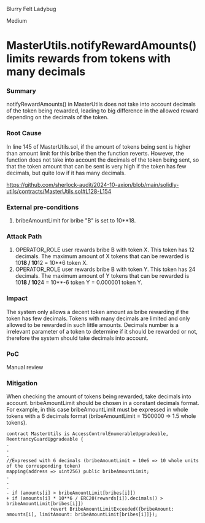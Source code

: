 Blurry Felt Ladybug

Medium

# MasterUtils.notifyRewardAmounts() limits rewards from tokens with many decimals

### Summary

notifyRewardAmounts() in MasterUtils does not take into account decimals of the token being rewarded, leading to big difference in the allowed reward depending on the decimals of the token.

### Root Cause

In line 145 of MasterUtils.sol, if the amount of tokens being sent is higher than amount limit for this bribe then the function reverts. However, the function does not take into account the decimals of the token being sent, so that the token amount that can be sent is very high if the token has few decimals, but quite low if it has many decimals.

https://github.com/sherlock-audit/2024-10-axion/blob/main/solidly-utils/contracts/MasterUtils.sol#L128-L154

### External pre-conditions

1. bribeAmountLimit for bribe "B" is set to 10**18.

### Attack Path

1. OPERATOR_ROLE user rewards bribe B with token X. This token has 12 decimals. The maximum amount of X tokens that can be rewarded is 10**18 / 10**12 = 10**6 token X.
2. OPERATOR_ROLE user rewards bribe B with token Y. This token has 24 decimals. The maximum amount of Y tokens that can be rewarded is 10**18 / 10**24 = 10**-6 token Y = 0.000001 token Y.

### Impact

The system only allows a decent token amount as bribe rewarding if the token has few decimals. Tokens with many decimals are limited and only allowed to be rewarded in such little amounts. Decimals number is a irrelevant parameter of a token to determine if it should be rewarded or not, therefore the system should take decimals into account.

### PoC

Manual review

### Mitigation

When checking the amount of tokens being rewarded, take decimals into account. bribeAmountLimit  should be chosen in a constant decimals format. For example, in this case bribeAmountLimit must be expressed in whole tokens with a 6 decimals format (bribeAmountLimit = 1500000 => 1.5 whole tokens).

```solidity
contract MasterUtils is AccessControlEnumerableUpgradeable, ReentrancyGuardUpgradeable {
.
.
.
//Expressed with 6 decimals (bribeAmountLimit = 10e6 => 10 whole units of the corresponding token)
mapping(address => uint256) public bribeAmountLimit;
.
.
.
- if (amounts[i] > bribeAmountLimit[bribes[i]])
+ if (amounts[i] * 10**6 / ERC20(rewards[i]).decimals() > bribeAmountLimit[bribes[i]])
                revert BribeAmountLimitExceeded({bribeAmount: amounts[i], limitAmount: bribeAmountLimit[bribes[i]]});
```